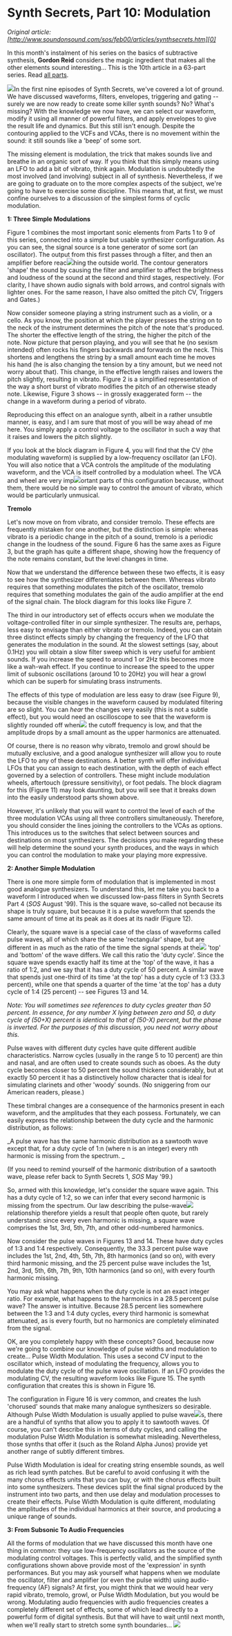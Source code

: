 # Synth Secrets, Part 10: Modulation  
_Original article: [http://www.soundonsound.com/sos/feb00/articles/synthsecrets.htm][0]_

In this month's instalment of his series on the basics of subtractive synthesis, **Gordon Reid** considers the magic ingredient that makes all the other elements sound interesting... This is the 10th article in a 63-part series. Read [all parts][1]. 

[![](http://media.soundonsound.com/sos/feb00/images/synthsec1_2s.gif)][2]In the first nine episodes of Synth Secrets, we've covered a lot of ground. We have discussed waveforms, filters, envelopes, triggering and gating -- surely we are now ready to create some killer synth sounds? No? What's missing? With the knowledge we now have, we can select our waveform, modify it using all manner of powerful filters, and apply envelopes to give the result life and dynamics. But this still isn't enough. Despite the contouring applied to the VCFs and VCAs, there is no movement within the sound: it still sounds like a 'beep' of some sort. 

The missing element is modulation, the trick that makes sounds live and breathe in an organic sort of way. If you think that this simply means using an LFO to add a bit of vibrato, think again. Modulation is undoubtedly the most involved (and involving) subject in all of synthesis. Nevertheless, if we are going to graduate on to the more complex aspects of the subject, we're going to have to exercise some discipline. This means that, at first, we must confine ourselves to a discussion of the simplest forms of cyclic modulation.

**1: Three Simple Modulations**

Figure 1 combines the most important sonic elements from Parts 1 to 9 of this series, connected into a simple but usable synthesizer configuration. As you can see, the signal source is a tone generator of some sort (an oscillator). The output from this first passes through a filter, and then an amplifier before reac[![](http://media.soundonsound.com/sos/feb00/images/synthsec3_4s.gif)][3]hing the outside world. The contour generators 'shape' the sound by causing the filter and amplifier to affect the brightness and loudness of the sound at the second and third stages, respectively. (For clarity, I have shown audio signals with bold arrows, and control signals with lighter ones. For the same reason, I have also omitted the pitch CV, Triggers and Gates.)

Now consider someone playing a string instrument such as a violin, or a cello. As you know, the position at which the player presses the string on to the neck of the instrument determines the pitch of the note that's produced. The shorter the effective length of the string, the higher the pitch of the note. Now picture that person playing, and you will see that he (no sexism intended) often rocks his fingers backwards and forwards on the neck. This shortens and lengthens the string by a small amount each time he moves his hand (he is also changing the tension by a tiny amount, but we need not worry about that). This change, in the effective length raises and lowers the pitch slightly, resulting in vibrato. Figure 2 is a simplified representation of the way a short burst of vibrato modifies the pitch of an otherwise steady note. Likewise, Figure 3 shows -- in grossly exaggerated form -- the change in a waveform during a period of vibrato.

Reproducing this effect on an analogue synth, albeit in a rather unsubtle manner, is easy, and I am sure that most of you will be way ahead of me here. You simply apply a control voltage to the oscillator in such a way that it raises and lowers the pitch slightly.

If you look at the block diagram in Figure 4, you will find that the CV (the modulating waveform) is supplied by a low-frequency oscillator (an LFO). You will also notice that a VCA controls the amplitude of the modulating waveform, and the VCA is itself controlled by a modulation wheel. The VCA and wheel are very imp[![](http://media.soundonsound.com/sos/feb00/images/synthsec5-8s.gif)][4]ortant parts of this configuration because, without them, there would be no simple way to control the amount of vibrato, which would be particularly unmusical.

**Tremolo**

Let's now move on from vibrato, and consider tremolo. These effects are frequently mistaken for one another, but the distinction is simple: whereas vibrato is a periodic change in the pitch of a sound, tremolo is a periodic change in the loudness of the sound. Figure 6 has the same axes as Figure 3, but the graph has quite a different shape, showing how the frequency of the note remains constant, but the level changes in time.

Now that we understand the difference between these two effects, it is easy to see how the synthesizer differentiates between them. Whereas vibrato requires that something modulates the pitch of the oscillator, tremolo requires that something modulates the gain of the audio amplifier at the end of the signal chain. The block diagram for this looks like Figure 7\.

The third in our introductory set of effects occurs when we modulate the voltage-controlled filter in our simple synthesizer. The results are, perhaps, less easy to envisage than either vibrato or tremolo. Indeed, you can obtain three distinct effects simply by changing the frequency of the LFO that generates the modulation in the sound. At the slowest settings (say, about 0.1Hz) you will obtain a slow filter sweep which is very useful for ambient sounds. If you increase the speed to around 1 or 2Hz this becomes more like a wah-wah effect. If you continue to increase the speed to the upper limit of subsonic oscillations (around 10 to 20Hz) you will hear a growl which can be superb for simulating brass instruments.

The effects of this type of modulation are less easy to draw (see Figure 9), because the visible changes in the waveform caused by modulated filtering are so slight. You can _hear_ the changes very easily (this is not a subtle effect), but you would need an oscilloscope to see that the waveform is slightly rounded off when[![](http://media.soundonsound.com/sos/feb00/images/synthsec9_10s.gif)][5] the cutoff frequency is low, and that the amplitude drops by a small amount as the upper harmonics are attenuated.

Of course, there is no reason why vibrato, tremolo and growl should be mutually exclusive, and a good analogue synthesizer will allow you to route the LFO to any of these destinations. A better synth will offer individual LFOs that you can assign to each destination, with the depth of each effect governed by a selection of controllers. These might include modulation wheels, aftertouch (pressure sensitivity), or foot pedals. The block diagram for this (Figure 11) may look daunting, but you will see that it breaks down into the easily understood parts shown above.

However, it's unlikely that you will want to control the level of each of the three modulation VCAs using all three controllers simultaneously. Therefore, you should consider the lines joining the controllers to the VCAs as options. This introduces us to the switches that select between sources and destinations on most synthesizers. The decisions you make regarding these will help determine the sound your synth produces, and the ways in which you can control the modulation to make your playing more expressive.

**2: Another Simple Modulation**

There is one more simple form of modulation that is implemented in most good analogue synthesizers. To understand this, let me take you back to a waveform I introduced when we discussed low-pass filters in Synth Secrets Part 4 (_SOS_ August '99). This is the square wave, so-called not because its shape is truly square, but because it is a pulse waveform that spends the same amount of time at its peak as it does at its nadir (Figure 12). 

Clearly, the square wave is a special case of the class of waveforms called pulse waves, all of which share the same 'rectangular' shape, but are different in as much as the ratio of the time the signal spends at the[![](http://media.soundonsound.com/sos/feb00/images/synthsec11_12s.gif)][6] 'top' and 'bottom' of the wave differs. We call this ratio the 'duty cycle'. Since the square wave spends exactly half its time at the 'top' of the wave, it has a ratio of 1:2, and we say that it has a duty cycle of 50 percent. A similar wave that spends just one-third of its time 'at the top' has a duty cycle of 1:3 (33.3 percent), while one that spends a quarter of the time 'at the top' has a duty cycle of 1:4 (25 percent) -- see Figures 13 and 14\.

_Note: You will sometimes see references to duty cycles greater than 50 percent. In essence, for any number X lying between zero and 50, a duty cycle of (50+X) percent is identical to that of (50-X) percent, but the phase is inverted. For the purposes of this discussion, you need not worry about this._

Pulse waves with different duty cycles have quite different audible characteristics. Narrow cycles (usually in the range 5 to 10 percent) are thin and nasal, and are often used to create sounds such as oboes. As the duty cycle becomes closer to 50 percent the sound thickens considerably, but at exactly 50 percent it has a distinctively hollow character that is ideal for simulating clarinets and other 'woody' sounds. (No sniggering from our American readers, please.)

These timbral changes are a consequence of the harmonics present in each waveform, and the amplitudes that they each possess. Fortunately, we can easily express the relationship between the duty cycle and the harmonic distribution, as follows:

_A pulse wave has the same harmonic distribution as a sawtooth wave except that, for a duty cycle of 1:n (where n is an integer) every nth harmonic is missing from the spectrum. _

(If you need to remind yourself of the harmonic distribution of a sawtooth wave, please refer back to Synth Secrets 1, _SOS_ May '99.) 

So, armed with this knowledge, let's consider the square wave again. This has a duty cycle of 1:2, so we can infer that every second harmonic is missing from the spectrum. Our law describing the pulse-wave[![](http://media.soundonsound.com/sos/feb00/images/synthsec13_14s.gif)][7] relationship therefore yields a result that people often quote, but rarely understand: since every even harmonic is missing, a square wave comprises the 1st, 3rd, 5th, 7th, and other odd-numbered harmonics.

Now consider the pulse waves in Figures 13 and 14\. These have duty cycles of 1:3 and 1:4 respectively. Consequently, the 33.3 percent pulse wave includes the 1st, 2nd, 4th, 5th, 7th, 8th harmonics (and so on), with every third harmonic missing, and the 25 percent pulse wave includes the 1st, 2nd, 3rd, 5th, 6th, 7th, 9th, 10th harmonics (and so on), with every fourth harmonic missing.

You may ask what happens when the duty cycle is not an exact integer ratio. For example, what happens to the harmonics in a 28.5 percent pulse wave? The answer is intuitive. Because 28.5 percent lies somewhere between the 1:3 and 1:4 duty cycles, every third harmonic is somewhat attenuated, as is every fourth, but no harmonics are completely eliminated from the signal.

OK, are you completely happy with these concepts? Good, because now we're going to combine our knowledge of pulse widths and modulation to create... Pulse Width Modulation. This uses a second CV input to the oscillator which, instead of modulating the frequency, allows you to modulate the duty cycle of the pulse wave oscillation. If an LFO provides the modulating CV, the resulting waveform looks like Figure 15\. The synth configuration that creates this is shown in Figure 16\.

The configuration in Figure 16 is very common, and creates the lush 'chorused' sounds that make many analogue synthesizers so desirable. Although Pulse Width Modulation is usually applied to pulse wave[![](http://media.soundonsound.com/sos/feb00/images/synthsec15_16s.gif)][8]s, there are a handful of synths that allow you to apply it to sawtooth waves. Of course, you can't describe this in terms of duty cycles, and calling the modulation Pulse Width Modulation is somewhat misleading. Nevertheless, those synths that offer it (such as the Roland Alpha Junos) provide yet another range of subtly different timbres.

Pulse Width Modulation is ideal for creating string ensemble sounds, as well as rich lead synth patches. But be careful to avoid confusing it with the many chorus effects units that you can buy, or with the chorus effects built into some synthesizers. These devices split the final signal produced by the instrument into two parts, and then use delay and modulation processes to create their effects. Pulse Width Modulation is quite different, modulating the amplitudes of the individual harmonics at their source, and producing a unique range of sounds.

**3: From Subsonic To Audio Frequencies**

All the forms of modulation that we have discussed this month have one thing in common: they use low-frequency oscillators as the source of the modulating control voltages. This is perfectly valid, and the simplified synth configurations shown above provide most of the 'expression' in synth performances. But you may ask yourself what happens when we modulate the oscillator, filter and amplifier (or even the pulse width) using audio-frequency (AF) signals? At first, you might think that we would hear very rapid vibrato, tremolo, growl, or Pulse Width Modulation, but you would be wrong. Modulating audio frequencies with audio frequencies creates a completely different set of effects, some of which lead directly to a powerful form of digital synthesis. But that will have to wait until next month, when we'll really start to stretch some synth boundaries... ![](http://media.soundonsound.com/images/regulars/sos_end.gif)

[0]: http://www.soundonsound.com/sos/feb00/articles/synthsecrets.htm
[1]: /search?url=%2Fsearch&Keyword=%22synth+secrets%22&Words=All&Summary=Yes
[2]: http://media.soundonsound.com/sos/feb00/images/synthsec1_2.gif
[3]: http://media.soundonsound.com/sos/feb00/images/synthsec3_4.gif
[4]: http://media.soundonsound.com/sos/feb00/images/synthsec5-8.gif
[5]: http://media.soundonsound.com/sos/feb00/images/synthsec9_10.gif
[6]: http://media.soundonsound.com/sos/feb00/images/synthsec11_12.gif
[7]: http://media.soundonsound.com/sos/feb00/images/synthsec13_14.gif
[8]: http://media.soundonsound.com/sos/feb00/images/synthsec15_16.gif